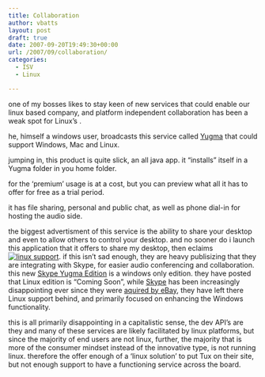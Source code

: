 ```yaml
---
title: Collaboration
author: vbatts
layout: post
draft: true
date: 2007-09-20T19:49:30+00:00
url: /2007/09/collaboration/
categories:
  - ISV
  - Linux

---
```

one of my bosses likes to stay keen of new services that could enable our linux based company, and platform independent collaboration has been a weak spot for Linux&#8217;s .
  
he, himself a windows user, broadcasts this service called [Yugma][1] that could support Windows, Mac and Linux.
  
jumping in, this product is quite slick, an all java app. it &#8220;installs&#8221; itself in a Yugma folder in you home folder.

for the &#8216;premium&#8217; usage is at a cost, but you can preview what all it has to offer for free as a trial period.

it has file sharing, personal and public chat, as well as phone dial-in for hosting the audio side. 

the biggest advertisment of this service is the ability to share your desktop and even to allow others to control your desktop. and no sooner do i launch this application that it offers to share my desktop, then eclaims <a href='/?attachment_id=4' rel='attachment wp-att-4' title='linux support'><img src='/img/2007/09/44snapshot.jpg' alt='linux support' /></a>. if this isn&#8217;t sad enough, they are heavy publisizing that they are integrating with Skype, for easier audio conferencing and collaboration. this new [Skype Yugma Edition][2] is a windows only edition. they have posted that Linux edition is &#8220;Coming Soon&#8221;, while [Skype][3] has been increasingly disappointing ever since they were [aquired by eBay][4], they have left there Linux support behind, and primarily focused on enhancing the Windows functionality.
  
this is all primarily disappointing in a capitalistic sense, the dev API&#8217;s are they and many of these services are likely facilitated by linux platforms, but since the majority of end users are not linux, further, the majority that is more of the consumer mindset instead of the innovative type, is not running linux. therefore the offer enough of a &#8216;linux solution&#8217; to put Tux on their site, but not enough support to have a functioning service across the board.

 [1]: http://www.yugma.com
 [2]: https://www.yugma.com/yugmaskype/
 [3]: http://www.skype.com/
 [4]: http://about.skype.com/2005/09/ebay_to_acquire_skype.html